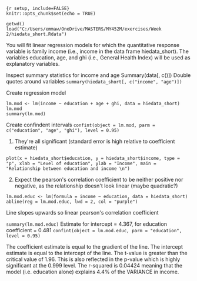 ```
{r setup, include=FALSE}
knitr::opts_chunk$set(echo = TRUE)
```

```
getwd()
load("C:/Users/emmaw/OneDrive/MASTERS/MY452M/exercises/Week 2/hiedata_short.Rdata")
```

You will fit linear regression models for which the quantitative response variable is family income (i.e., income in the data frame hiedata_short). The variables education, age, and ghi (i.e., General Health Index) will be used as explanatory variables.

Inspect summary statistics for income and age
Summary(data[, c()])
Double quotes around variables
`summary(hiedata_short[, c("income", "age")])`

Create regression model
```
lm.mod <- lm(income ~ education + age + ghi, data = hiedata_short)
lm.mod
summary(lm.mod)
```

Create confindent intervals
`confint(object = lm.mod, parm = c("education", "age", "ghi"), level = 0.95)`

1) They're all significant (standard error is high relative to coefficient estimate)

`plot(x = hiedata_short$education, y = hiedata_short$income, type = "p", xlab = "Level of education", ylab = "Income", main = "Relationship between education and income \n")`

2) Expect the pearson's correlation coefficient to be neither positive nor negative, as the relationship doesn't look linear (maybe quadratic?)
```
lm.mod.educ <- lm(formula = income ~ education, data = hiedata_short)
abline(reg = lm.mod.educ, lwd = 2, col = "purple")
```
Line slopes upwards so linear pearson's correlation coefficient

`summary(lm.mod.educ)`
Estimate for intercept = 4.367, for education coefficient = 0.481
`confint(object = lm.mod.educ, parm = "education", level = 0.95)`

The coefficient estimate is equal to the gradient of the line. The intercept estimate is equal to the intercept of the line.
The t-value is greater than the critical value of 1.96. This is also reflected in the p-value which is highly significant at the 0.999 level.
The r-squared is 0.04424 meaning that the model (i.e. education alone) explains 4.4% of the VARIANCE in income.
